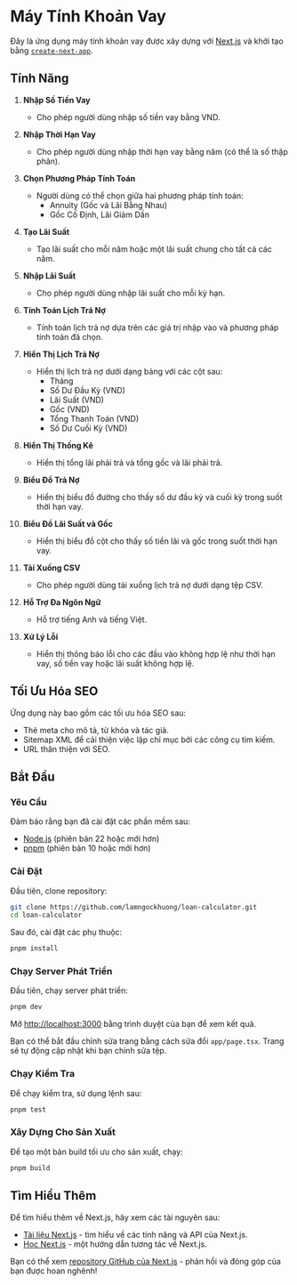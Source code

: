 # Máy Tính Khoản Vay

Đây là ứng dụng máy tính khoản vay được xây dựng với [Next.js](https://nextjs.org) và khởi tạo bằng [`create-next-app`](https://nextjs.org/docs/app/api-reference/cli/create-next-app).

## Tính Năng

1. **Nhập Số Tiền Vay**

   - Cho phép người dùng nhập số tiền vay bằng VND.

2. **Nhập Thời Hạn Vay**

   - Cho phép người dùng nhập thời hạn vay bằng năm (có thể là số thập phân).

3. **Chọn Phương Pháp Tính Toán**

   - Người dùng có thể chọn giữa hai phương pháp tính toán:
     - Annuity (Gốc và Lãi Bằng Nhau)
     - Gốc Cố Định, Lãi Giảm Dần

4. **Tạo Lãi Suất**

   - Tạo lãi suất cho mỗi năm hoặc một lãi suất chung cho tất cả các năm.

5. **Nhập Lãi Suất**

   - Cho phép người dùng nhập lãi suất cho mỗi kỳ hạn.

6. **Tính Toán Lịch Trả Nợ**

   - Tính toán lịch trả nợ dựa trên các giá trị nhập vào và phương pháp tính toán đã chọn.

7. **Hiển Thị Lịch Trả Nợ**

   - Hiển thị lịch trả nợ dưới dạng bảng với các cột sau:
     - Tháng
     - Số Dư Đầu Kỳ (VND)
     - Lãi Suất (VND)
     - Gốc (VND)
     - Tổng Thanh Toán (VND)
     - Số Dư Cuối Kỳ (VND)

8. **Hiển Thị Thống Kê**

   - Hiển thị tổng lãi phải trả và tổng gốc và lãi phải trả.

9. **Biểu Đồ Trả Nợ**

   - Hiển thị biểu đồ đường cho thấy số dư đầu kỳ và cuối kỳ trong suốt thời hạn vay.

10. **Biểu Đồ Lãi Suất và Gốc**

    - Hiển thị biểu đồ cột cho thấy số tiền lãi và gốc trong suốt thời hạn vay.

11. **Tải Xuống CSV**

    - Cho phép người dùng tải xuống lịch trả nợ dưới dạng tệp CSV.

12. **Hỗ Trợ Đa Ngôn Ngữ**

    - Hỗ trợ tiếng Anh và tiếng Việt.

13. **Xử Lý Lỗi**
    - Hiển thị thông báo lỗi cho các đầu vào không hợp lệ như thời hạn vay, số tiền vay hoặc lãi suất không hợp lệ.

## Tối Ưu Hóa SEO

Ứng dụng này bao gồm các tối ưu hóa SEO sau:

- Thẻ meta cho mô tả, từ khóa và tác giả.
- Sitemap XML để cải thiện việc lập chỉ mục bởi các công cụ tìm kiếm.
- URL thân thiện với SEO.

## Bắt Đầu

### Yêu Cầu

Đảm bảo rằng bạn đã cài đặt các phần mềm sau:

- [Node.js](https://nodejs.org/) (phiên bản 22 hoặc mới hơn)
- [pnpm](https://pnpm.io/) (phiên bản 10 hoặc mới hơn)

### Cài Đặt

Đầu tiên, clone repository:

```bash
git clone https://github.com/lamngockhuong/loan-calculator.git
cd loan-calculator
```

Sau đó, cài đặt các phụ thuộc:

```bash
pnpm install
```

### Chạy Server Phát Triển

Đầu tiên, chạy server phát triển:

```bash
pnpm dev
```

Mở [http://localhost:3000](http://localhost:3000) bằng trình duyệt của bạn để xem kết quả.

Bạn có thể bắt đầu chỉnh sửa trang bằng cách sửa đổi `app/page.tsx`. Trang sẽ tự động cập nhật khi bạn chỉnh sửa tệp.

### Chạy Kiểm Tra

Để chạy kiểm tra, sử dụng lệnh sau:

```bash
pnpm test
```

### Xây Dựng Cho Sản Xuất

Để tạo một bản build tối ưu cho sản xuất, chạy:

```bash
pnpm build
```

## Tìm Hiểu Thêm

Để tìm hiểu thêm về Next.js, hãy xem các tài nguyên sau:

- [Tài liệu Next.js](https://nextjs.org/docs) - tìm hiểu về các tính năng và API của Next.js.
- [Học Next.js](https://nextjs.org/learn) - một hướng dẫn tương tác về Next.js.

Bạn có thể xem [repository GitHub của Next.js](https://github.com/vercel/next.js) - phản hồi và đóng góp của bạn được hoan nghênh!
